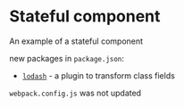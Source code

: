 # Stateful component
An example of a stateful component

new packages in `package.json`:
- [`lodash`](https://lodash.com/docs/) - a plugin to transform class fields

`webpack.config.js` was not updated
